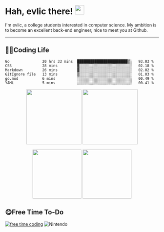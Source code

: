 # Hah, evlic there! <img src="https://evlic.github.io/dist/github-profile/wave.gif" width="30px">

I'm evlic, a college students interested in computer science. My ambition is to become an excellent back-end engineer, nice to meet you at Github.

---

## 👨‍💻Coding Life

<!--START_SECTION:waka-->

```text
Go               20 hrs 33 mins  ███████████████████████▒░   93.03 %
CSS              28 mins         ▓░░░░░░░░░░░░░░░░░░░░░░░░   02.18 %
Markdown         26 mins         ▓░░░░░░░░░░░░░░░░░░░░░░░░   02.02 %
GitIgnore file   13 mins         ▒░░░░░░░░░░░░░░░░░░░░░░░░   01.03 %
go.mod           6 mins          ░░░░░░░░░░░░░░░░░░░░░░░░░   00.49 %
YAML             5 mins          ░░░░░░░░░░░░░░░░░░░░░░░░░   00.41 %
```

<!--END_SECTION:waka-->
<div align='center' display='flex'>
        <img height='180px' src="http://github-readme-streak-stats.herokuapp.com?user=evlic&theme=bear&hide_border=true&date_format=%5BY.%5Dn.j">
        <img height='180px' src="https://stats.justsong.cn/api/leetcode?username=evlic&cn=true&theme=dark">
        <p></p>
        <img height='160px' src="https://github-readme-stats.vercel.app/api/top-langs/?username=evlic&theme=dark&layout=compact">
        <img height='160px' src="https://github-readme-stats.vercel.app/api?username=evlic&show_icons=true&theme=dark">
</div>


## 😋Free Time To-Do
[![free time coding](https://wakatime.com/badge/user/d9f55687-1fce-4083-8cda-b582dac59cb6.svg)](https://wakatime.com/@d9f55687-1fce-4083-8cda-b582dac59cb6) ![Nintendo](https://img.shields.io/badge/-Nintendo%20Switch-e60012?style=flat-square&logo=nintendo%20switch&logoColor=ffffff)

